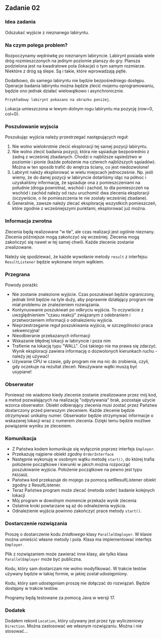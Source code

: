 ## Zadanie 02
### Idea zadania
Odszukać wyjście z nieznanego labiryntu.

### Na czym polega problem?
Rozpoczynamy wędrówkę po nieznanym labiryncie. Labirynt posiada wiele dróg rozmieszczonych na jednym poziomie planszy do gry. 
Plansza podzielona jest na kwadratowe pola (lokacje) o tym samym rozmiarze. Niektóre z dróg są ślepe. Są i takie, które wprowadzają pętle.

Dodatkowo, do samego labiryntu nie będzie bezpośredniego dostępu. Operacje badania labiryntu można będzie zlecić mojemu 
oprogramowaniu, będzie ono jednak działać wielowątkowo i asynchronicznie.

`Przykładowy labirynt pokazano na obrazku poniżej.`

Lokacja umieszczona w lewym-dolnym rogu labiryntu ma pozycję (row=0, col=0).

### Poszulowanie wyjscia
Poszukując wyjścia należy przestrzegać następujących reguł:
1. Nie wolno wielokrotnie zlecić eksploracji tej samej pozycji labiryntu.
2. Nie wolno zlecić badania pozycji, która nie sąsiaduje bezpośrednio z żadną z wcześniej zbadanych. Chodzi o najbliższe sąsiedztwo w poziomie i pionie (każde położenie ma czterech najbliższych sąsiadów). Można w ten sposób trafić do wnętrza ściany, co jest niedozwolone!
3. Labirynt należy eksplorować w wielu miejscach jednocześnie. Np. jeśli wiemy, że do danej pozycji w labiryncie dotarliśmy idąc na północ i uzyskaliśmy informację, że sąsiaduje ona z pomieszczeniami na południe (droga powrotna), wschód i zachód, to dla pomieszczeń na wschód i zachód należy od razu uruchomić dwa zlecenia eksploracji (oczywiście, o ile pomieszczenia te nie zostały wcześniej zbadane).
4. Generalnie, zawsze należy zlecać eksplorację wszystkich pomieszczeń, które zgodnie z wcześniejszymi punktami, eksplorować już można.


### Informacja zwrotna
Zlecenia będą realizowane "w tle", ale czas realizacji jest ogólnie nieznany. Zlecenia późniejsze mogą zakończyć się wcześniej. 
Zlecenia mogą zakończyć się nawet w tej samej chwili. Każde zlecenie zostanie zrealizowane.

Należy się spodziewać, że każde wywołanie metody `result` z interfejsu `ResultListener` będzie wykonane innym wątkiem.


### Przegrana
Powody porażki:

- Nie zostanie znalezione wyjście. Czas poszukiwań będzie ograniczony, jednak limit będzie na tyle duży, aby poprawnie działający program nie miał problemu ze znalezieniem rozwiązania.
- Kontynuowanie poszukiwań po odkryciu wyjścia. To oczywiście z uwzględnieniem "czasu reakcji" związanym z odebraniem i przetworzeniem informacji o odnalezieniu wyjścia.
- Nieprzestrzeganie reguł poszukiwania wyjścia, w szczególności praca sekwencyjna!
- Nieodbieranie przekazanych informacji
- Wskazanie błędnej lokacji w labiryncie i poza nim
- Trafienie na lokację typu "WALL". Coś takiego nie ma prawa się zdarzyć. Wynik eksploracji zawiera informację o dozwolonych kierunkach ruchu - należy jej używać!
- Używanie CPU w czasie, gdy program nie ma nic do zrobienia, czyli, gdy oczekuje na rezultat zleceń. Nieużywane wątki muszą być usypiane!

### Obserwator
Ponieważ nie wiadomo kiedy zlecenie zostanie zrealizowane przez mój kod, a metod pozwalających na realizację "odpytywania" 
brak, pozostaje użycie wzorca obserwator. Obiekt odbierający zlecenia musi zostać przez Państwa dostarczony przed pierwszym zleceniem. Każde zlecenie będzie otrzymywać unikalny numer. Obserwator będzie otrzymywać informacje o wskazanej lokacji wraz z numerem zlecenia. Dzięki temu będzie możliwe powiązanie wyniku ze zleceniem.

### Komunikacja
- Z Państwa kodem komunikuje się wyłącznie poprzez interfejs `Employer`.
- Przekazuję najpierw obiekt zgodny `OrderInterface`
- Następnie wykonuję w osobnym wątku metodę `start()`, do której trafia położenie początkowe i kierunki w jakich można rozpocząć poszukiwanie wyjścia. Położenie początkowe na pewno jest typu `PASSAGE`.
- Państwa kod przekazuje do mojego za pomocą setResultListener obiekt zgodny z ResultListener.
- Teraz Państwa program może zlecać (metoda order) badanie kolejnych lokacji
- Mój program w dowolnym momencie przekaże wynik zlecenia
- Ostatnie kroki powtarzane są aż do odnalezienia wyjścia.
- Odnalezienie wyjścia powinno zakończyć prace metody `start()`.

### Dostarczenie rozwiązania
Proszę o dostarczenie kodu *źródłowego* klasy `ParallelEmployer`. W klasie można umieścić własne metody i pola. Klasa ma implementować interfejs `Employer`.

Plik z rozwiązaniem może zawierać inne klasy, ale tylko klasa `ParallelEmployer` może być publiczna.

Kodu, który sam dostarczam nie wolno modyfikować. W trakcie testów używany będzie w takiej formie, w jakiej został udostępniony.

Kodu, który sam udostępniam proszę nie dołączać do rozwiązań. Będzie dostępny w trakcie testów.

Programy będą testowane za pomocą Java w wersji 17.

### Dodatek
Dodałem rekord `Location`, który używany jest przez typ wyliczeniowy `Direction`. Można zastosować we własnym rozwiązaniu. 
Można i nie stosować...